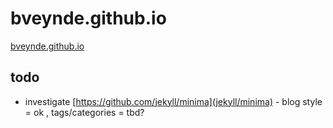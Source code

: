 # bveynde.github.io

[bveynde.github.io](https://bveynde.github.io/)


## todo
* investigate [https://github.com/jekyll/minima](jekyll/minima) - blog style = ok , tags/categories = tbd?   
